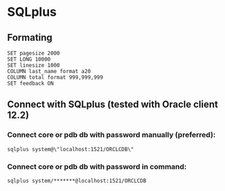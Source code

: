 # SQLplus 


## Formating
```
SET pagesize 2000
SET LONG 10000
SET linesize 1000
COLUMN last_name format a20
COLUMN total format 999,999,999
SET feedback ON
```

## Connect with SQLplus (tested with Oracle client 12.2)

### Connect core or pdb db with password manually (preferred):
```
sqlplus system@\"localhost:1521/ORCLCDB\"
```

### Connect core or pdb db with password in command:
```
sqlplus system/*******@localhost:1521/ORCLCDB
```
